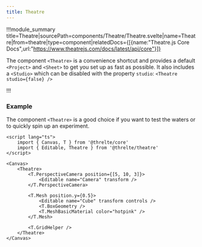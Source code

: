 ```yaml
---
title: Theatre
---
```


!!!module_summary title=Theatre|sourcePath=components/Theatre/Theatre.svelte|name=Theatre|from=theatre|type=component|relatedDocs={[{name:"Theatre.js Core Docs",url:"https://www.theatrejs.com/docs/latest/api/core"}]}

The component `<Theatre>` is a convenience shortcut and provides a default `<Project>` and `<Sheet>` to get you set up as fast as possible. It also includes a `<Studio>` which can be disabled with the property `studio`: `<Theatre studio={false} />`

!!!

### Example

The component `<Theatre>` is a good choice if you want to test the waters or to quickly spin up an experiment.

```svelte
<script lang="ts">
	import { Canvas, T } from '@threlte/core'
	import { Editable, Theatre } from '@threlte/theatre'
</script>

<Canvas>
	<Theatre>
		<T.PerspectiveCamera position={[5, 10, 3]}>
			<Editable name="Camera" transform />
		</T.PerspectiveCamera>

		<T.Mesh position.y={0.5}>
			<Editable name="Cube" transform controls />
			<T.BoxGeometry />
			<T.MeshBasicMaterial color="hotpink" />
		</T.Mesh>

		<T.GridHelper />
	</Theatre>
</Canvas>
```
